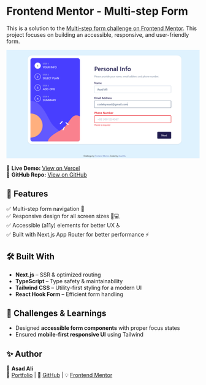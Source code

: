 # Frontend Mentor - Multi-step Form

This is a solution to the [Multi-step form challenge on Frontend Mentor](https://www.frontendmentor.io/challenges/multistep-form-YVAnSdqQBJ). This project focuses on building an accessible, responsive, and user-friendly form.

![Multi-step Form Preview](public/images/multi-step-form-preview.png)

🚀 **Live Demo:** [View on Vercel](https://your-live-site-url.com)  
📂 **GitHub Repo:** [View on GitHub](https://github.com/AsadAli-1122/multi-step-form.git)

## 📌 Features

✅ Multi-step form navigation 🔄  
✅ Responsive design for all screen sizes 📱💻  
✅ Accessible (a11y) elements for better UX ♿  
✅ Built with Next.js App Router for better performance ⚡  

## 🛠️ Built With

- **Next.js** – SSR & optimized routing
- **TypeScript** – Type safety & maintainability
- **Tailwind CSS** – Utility-first styling for a modern UI
- **React Hook Form** – Efficient form handling

## 🎯 Challenges & Learnings

- Designed **accessible form components** with proper focus states
- Ensured **mobile-first responsive UI** using Tailwind

## ✨ Author

🚀 **Asad Ali**  
🔗 [Portfolio](https://codebyasad.vercel.app) | 🐙 [GitHub](https://github.com/AsadAli-1122) | 💡 [Frontend Mentor](https://www.frontendmentor.io/profile/AsadAli-1122)  


